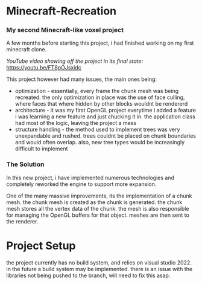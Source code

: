 # Minecraft-Recreation
### My second Minecraft-like voxel project

A few months before starting this project, i had finished working on my first minecraft clone.

*YouTube video showing off the project in its final state:* https://youtu.be/FT8pOJsxidc

This project however had many issues, the main ones being:
- optimization - essentially, every frame the chunk mesh was being recreated. the only optimization in place was the use of face culling, where faces that where hidden by other blocks wouldnt be rendererd
- architecture - it was my first OpenGL project everytime i added a feature i was learning a new feature and just chucking it in. the application class had most of the logic, leaving the project a mess
- structure handling - the method used to implement trees was very unexpandable and rushed. trees couldnt be placed on chunk boundaries and would often overlap. also, new tree types would be increasingly difficult to implement

### The Solution

In this new project, i have implemented numerous technologies and completely reworked the engine to support more expansion.

One of the many massive improvements, its the implementation of a chunk mesh. the chunk mesh is created as the chunk is generated. the chunk mesh stores all the vertex data of the chunk. the mesh is also responsible for managing the OpenGL buffers for that object. meshes are then sent to the renderer.

# Project Setup
the project currently has no build system, and relies on visual studio 2022. in the future a build system may be implemented.
there is an issue with the libraries not being pushed to the branch, will need to fix this asap.
